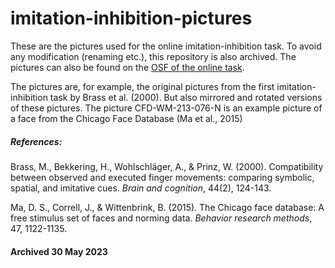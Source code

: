 # imitation-inhibition-pictures

These are the pictures used for the online imitation-inhibition task. To avoid any modification (renaming etc.), this repository is also archived. The pictures can also be found on the [OSF of the online task](https://osf.io/q7fju/). 

The pictures are, for example, the original pictures from the first imitation-inhibition task by Brass et al. (2000). But also mirrored and rotated versions of these pictures. The picture CFD-WM-213-076-N is an example picture of a face from the Chicago Face Database (Ma et al., 2015)




##### References:

Brass, M., Bekkering, H., Wohlschläger, A., & Prinz, W. (2000). Compatibility between observed and executed finger movements: comparing symbolic, spatial, and imitative cues. _Brain and cognition_, 44(2), 124-143.

Ma, D. S., Correll, J., & Wittenbrink, B. (2015). The Chicago face database: A free stimulus set of faces and norming data. _Behavior research methods_, 47, 1122-1135.

#### Archived 30 May 2023
